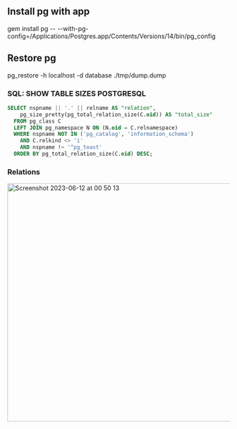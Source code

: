 ## Install pg with app
gem install pg -- --with-pg-config=/Applications/Postgres.app/Contents/Versions/14/bin/pg_config

## Restore pg
pg_restore -h localhost -d database ./tmp/dump.dump

### SQL: SHOW TABLE SIZES POSTGRESQL
```sql
SELECT nspname || '.' || relname AS "relation",
    pg_size_pretty(pg_total_relation_size(C.oid)) AS "total_size"
  FROM pg_class C
  LEFT JOIN pg_namespace N ON (N.oid = C.relnamespace)
  WHERE nspname NOT IN ('pg_catalog', 'information_schema')
    AND C.relkind <> 'i'
    AND nspname !~ '^pg_toast'
  ORDER BY pg_total_relation_size(C.oid) DESC;
```

### Relations
<img width="541" alt="Screenshot 2023-06-12 at 00 50 13" src="https://github.com/erimicel/tech_notes/assets/17678162/0f4016cd-c896-49db-a247-976aee9c9e45">
